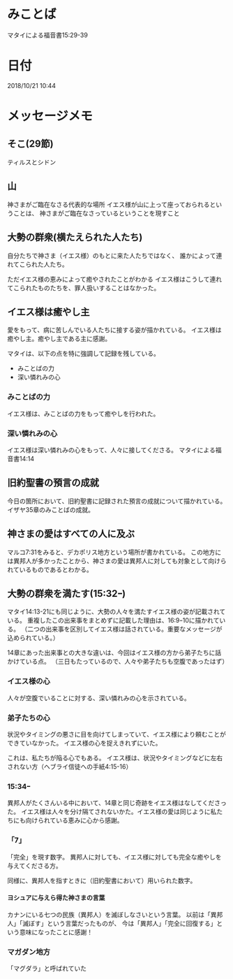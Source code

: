 ﻿# みことば
マタイによる福音書15:29-39

# 日付
2018/10/21 10:44

# メッセージメモ
## そこ(29節)
ティルスとシドン

## 山
神さまがご臨在なさる代表的な場所
イエス様が山に上って座っておられるということは、
神さまがご臨在なさっているということを現すこと

## 大勢の群衆(横たえられた人たち)
自分たちで神さま（イエス様）のもとに来た人たちではなく、
誰かによって連れてこられた人たち。

ただイエス様の恵みによって癒やされたことがわかる
イエス様はこうして連れてこられたものたちを、罪人扱いすることはなかった。

## イエス様は癒やし主
愛をもって、病に苦しんでいる人たちに接する姿が描かれている。
イエス様は癒やし主。癒やし主である主に感謝。

マタイは、以下の点を特に強調して記録を残している。
- みことばの力
- 深い憐れみの心

### みことばの力
イエス様は、みことばの力をもって癒やしを行われた。

### 深い憐れみの心
イエス様は深い憐れみの心をもって、人々に接してくださる。
マタイによる福音書14:14

## 旧約聖書の預言の成就
今日の箇所において、旧約聖書に記録された預言の成就について描かれている。
イザヤ35章のみことばの成就。

## 神さまの愛はすべての人に及ぶ
マルコ7:31をみると、デカポリス地方という場所が書かれている。
この地方には異邦人が多かったことから、神さまの愛は異邦人に対しても対象として向けられているものであるとわかる。

## 大勢の群衆を満たす(15:32ｰ)
マタイ14:13-21にも同じように、大勢の人々を満たすイエス様の姿が記載されている。
重複したこの出来事をまとめずに記載した理由は、16:9ｰ10に描かれている。
（二つの出来事を区別してイエス様は話されている。重要なメッセージが込められている。）

14章にあった出来事との大きな違いは、今回はイエス様の方から弟子たちに話かけている点。
（三日もたっているので、人々や弟子たちも空腹であったはず）

### イエス様の心
人々が空腹でいることに対する、深い憐れみの心を示されている。

### 弟子たちの心
状況やタイミングの悪さに目を向けてしまっていて、イエス様により頼むことができていなかった。
イエス様の心を捉えきれずにいた。

これは、私たちが陥る心でもある。
イエス様は、状況やタイミングなどに左右されない方（ヘブライ信徒への手紙4:15-16）

### 15:34ｰ
異邦人がたくさんいる中において、14章と同じ奇跡をイエス様はなしてくださった。
イエス様は人々を分け隔てされないかた。イエス様の愛は同じように私たちにも向けられている恵みに心から感謝。

### 「7」
「完全」を現す数字。
異邦人に対しても、イエス様に対しても完全な癒やしを与えてくださる方。

同様に、異邦人を指すときに（旧約聖書において）用いられた数字。

#### ヨシュアに与えら得た神さまの言葉
カナンにいる七つの民族（異邦人）を滅ぼしなさいという言葉。
以前は「異邦人」「滅ぼす」という言葉だったものが、
今は「異邦人」「完全に回復する」という意味になったことに感謝！

### マガダン地方
「マグダラ」と呼ばれていた